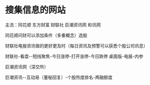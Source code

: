 # 搜集信息的网站

主流：同花顺 东方财富 财联社  巨潮资讯网  和讯网


同花顺问财可以添加条件（多重概念）选股

财联社电报资讯做的更好更及时（每日资讯及预警可以获悉个股公司讯息）

财联社-看盘--短线聚焦-今日涨停-打开涨停-今日跌停
桌面版-电报-内参


巨潮资讯网（深交所）

巨潮资讯--互动易（董秘回复）-个股热度排名-两融额度













